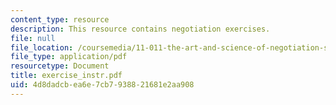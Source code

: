 ```yaml
---
content_type: resource
description: This resource contains negotiation exercises.
file: null
file_location: /coursemedia/11-011-the-art-and-science-of-negotiation-spring-2006/4d8dadcbea6e7cb7938821681e2aa908_exercise_instr.pdf
file_type: application/pdf
resourcetype: Document
title: exercise_instr.pdf
uid: 4d8dadcb-ea6e-7cb7-9388-21681e2aa908
---
```


